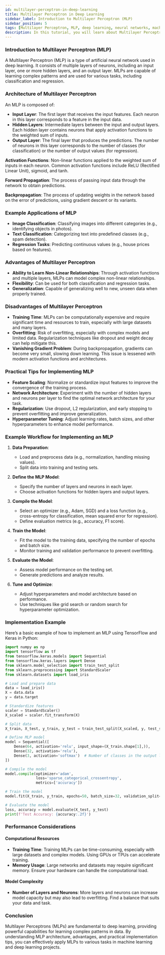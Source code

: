 ```yaml
---
id: multilayer-perceptron-in-deep-learning
title: Multilayer Perceptron in Deep Learning
sidebar_label: Introduction to Multilayer Perceptron (MLP)
sidebar_position: 5
tags: [Multilayer Perceptron, MLP, deep learning, neural networks, machine learning, supervised learning, classification, regression]
description: In this tutorial, you will learn about Multilayer Perceptron (MLP), its architecture, its applications in deep learning, and how to implement MLP models effectively for various tasks.
---
```


### Introduction to Multilayer Perceptron (MLP)
A Multilayer Perceptron (MLP) is a type of artificial neural network used in deep learning. It consists of multiple layers of neurons, including an input layer, one or more hidden layers, and an output layer. MLPs are capable of learning complex patterns and are used for various tasks, including classification and regression.

### Architecture of Multilayer Perceptron
An MLP is composed of:

- **Input Layer**: The first layer that receives the input features. Each neuron in this layer corresponds to a feature in the input data.
- **Hidden Layers**: Intermediate layers between the input and output layers. Each hidden layer contains neurons that apply activation functions to the weighted sum of inputs.
- **Output Layer**: The final layer that produces the predictions. The number of neurons in this layer corresponds to the number of classes (for classification) or the number of output values (for regression).

**Activation Functions**: Non-linear functions applied to the weighted sum of inputs in each neuron. Common activation functions include ReLU (Rectified Linear Unit), sigmoid, and tanh.

**Forward Propagation**: The process of passing input data through the network to obtain predictions.

**Backpropagation**: The process of updating weights in the network based on the error of predictions, using gradient descent or its variants.

### Example Applications of MLP
- **Image Classification**: Classifying images into different categories (e.g., identifying objects in photos).
- **Text Classification**: Categorizing text into predefined classes (e.g., spam detection).
- **Regression Tasks**: Predicting continuous values (e.g., house prices based on features).

### Advantages of Multilayer Perceptron
- **Ability to Learn Non-Linear Relationships**: Through activation functions and multiple layers, MLPs can model complex non-linear relationships.
- **Flexibility**: Can be used for both classification and regression tasks.
- **Generalization**: Capable of generalizing well to new, unseen data when properly trained.

### Disadvantages of Multilayer Perceptron
- **Training Time**: MLPs can be computationally expensive and require significant time and resources to train, especially with large datasets and many layers.
- **Overfitting**: Risk of overfitting, especially with complex models and limited data. Regularization techniques like dropout and weight decay can help mitigate this.
- **Vanishing Gradient Problem**: During backpropagation, gradients can become very small, slowing down learning. This issue is lessened with modern activation functions and architectures.

### Practical Tips for Implementing MLP

- **Feature Scaling**: Normalize or standardize input features to improve the convergence of the training process.
- **Network Architecture**: Experiment with the number of hidden layers and neurons per layer to find the optimal network architecture for your task.
- **Regularization**: Use dropout, L2 regularization, and early stopping to prevent overfitting and improve generalization.
- **Hyperparameter Tuning**: Adjust learning rates, batch sizes, and other hyperparameters to enhance model performance.

### Example Workflow for Implementing an MLP

1. **Data Preparation**:
    - Load and preprocess data (e.g., normalization, handling missing values).
    - Split data into training and testing sets.

2. **Define the MLP Model**:
    - Specify the number of layers and neurons in each layer.
    - Choose activation functions for hidden layers and output layers.

3. **Compile the Model**:
    - Select an optimizer (e.g., Adam, SGD) and a loss function (e.g., cross-entropy for classification, mean squared error for regression).
    - Define evaluation metrics (e.g., accuracy, F1 score).

4. **Train the Model**:
    - Fit the model to the training data, specifying the number of epochs and batch size.
    - Monitor training and validation performance to prevent overfitting.

5. **Evaluate the Model**:
    - Assess model performance on the testing set.
    - Generate predictions and analyze results.

6. **Tune and Optimize**:
    - Adjust hyperparameters and model architecture based on performance.
    - Use techniques like grid search or random search for hyperparameter optimization.

### Implementation Example

Here’s a basic example of how to implement an MLP using TensorFlow and Keras in Python:

```python
import numpy as np
import tensorflow as tf
from tensorflow.keras.models import Sequential
from tensorflow.keras.layers import Dense
from sklearn.model_selection import train_test_split
from sklearn.preprocessing import StandardScaler
from sklearn.datasets import load_iris

# Load and prepare data
data = load_iris()
X = data.data
y = data.target

# Standardize features
scaler = StandardScaler()
X_scaled = scaler.fit_transform(X)

# Split data
X_train, X_test, y_train, y_test = train_test_split(X_scaled, y, test_size=0.2, random_state=42)

# Define MLP model
model = Sequential([
    Dense(64, activation='relu', input_shape=(X_train.shape[1],)),
    Dense(32, activation='relu'),
    Dense(3, activation='softmax')  # Number of classes in the output layer
])

# Compile the model
model.compile(optimizer='adam',
              loss='sparse_categorical_crossentropy',
              metrics=['accuracy'])

# Train the model
model.fit(X_train, y_train, epochs=50, batch_size=32, validation_split=0.2)

# Evaluate the model
loss, accuracy = model.evaluate(X_test, y_test)
print(f'Test Accuracy: {accuracy:.2f}')
```

### Performance Considerations

#### Computational Resources
- **Training Time**: Training MLPs can be time-consuming, especially with large datasets and complex models. Using GPUs or TPUs can accelerate training.
- **Memory Usage**: Large networks and datasets may require significant memory. Ensure your hardware can handle the computational load.

#### Model Complexity
- **Number of Layers and Neurons**: More layers and neurons can increase model capacity but may also lead to overfitting. Find a balance that suits your data and task.

### Conclusion
Multilayer Perceptrons (MLPs) are fundamental to deep learning, providing powerful capabilities for learning complex patterns in data. By understanding MLP architecture, advantages, and practical implementation tips, you can effectively apply MLPs to various tasks in machine learning and deep learning projects.
